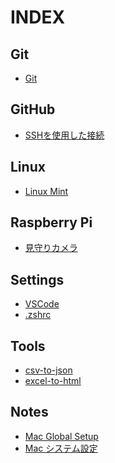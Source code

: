 INDEX
=====

## Git
* [Git](/git/git.md)

## GitHub
* [SSHを使用した接続](/github/github-ssh.md)

## Linux
* [Linux Mint](/linux/linux_mint.md)

## Raspberry Pi
* [見守りカメラ](/raspberrypi/raspi-ustreamer.md)

## Settings
* [VSCode](/settings/vscode/vscode-settings.md)
* [.zshrc](/settings/zshrc.md)

## Tools
* [csv-to-json](/tools/csv-to-json/csv-to-json.md)
* [excel-to-html](/tools/excel-to-html/excel-to-html.md)

## Notes
* [Mac Global Setup](/notes/mac-global-setup.md)
* [Mac システム設定](/notes/mac-setup.md)
